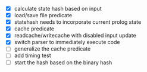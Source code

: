 - [x] calculate state hash based on input
- [x] load/save file predicate
- [x] statehash needs to incorporate current prolog state
- [x] cache predicate
- [x] readcache/writecache with disabled input update
- [x] switch parser to immediately execute code
- [ ] generalize the cache predicate
- [ ] add timing test
- [ ] start the hash based on the binary hash
